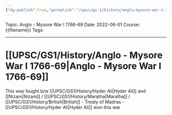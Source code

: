 ```yaml
---
{"dg-publish":true,"permalink":"/upsc/gs-1/history/anglo-mysore-war-i-1766-69/","dgHomeLink":true,"dgPassFrontmatter":false}
---
```


Topic: Anglo - Mysore War I 1766-69
Date: 2022-06-01
Course: {{filename}}
Tags: 

---



# [[UPSC/GS1/History/Anglo - Mysore War I 1766-69|Anglo - Mysore War I 1766-69]] 

This was fought b/w [[UPSC/GS1/History/Hyder Ali|Hyder Ali]] and [[Nizam|Nizam]] / [[UPSC/GS1/History/Maratha|Maratha]] / [[UPSC/GS1/History/British|British]]
	- Treaty of Madras 
	- [[UPSC/GS1/History/Hyder Ali|Hyder Ali]] won this war